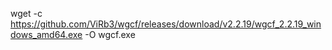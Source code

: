 
wget -c https://github.com/ViRb3/wgcf/releases/download/v2.2.19/wgcf_2.2.19_windows_amd64.exe -O wgcf.exe
